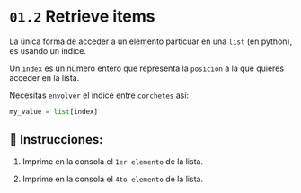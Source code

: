 # `01.2` Retrieve items

La única forma de acceder a un elemento particuar en una `list` (en python), es usando un índice.

Un `index` es un número entero que representa la `posición` a la que quieres acceder en la lista.

Necesitas `envolver` el índice entre `corchetes` así:

```py
my_value = list[index]
```
## 📝 Instrucciones:

1. Imprime en la consola el `1er elemento` de la lista.

2. Imprime en la consola el `4to elemento` de la lista.
